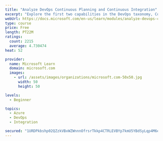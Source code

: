 ```yaml
---
title: "Analyze DevOps Continuous Planning and Continuous Integration"
excerpt: "Explore the first two capabilities in the DevOps taxonomy, Continuous Planning and Continuous Integration."
webUrl: https://docs.microsoft.com/en-us/learn/modules/analyze-devops-continuous-planning-intergration/
type: course
price: Free
length: PT22M
ratings:
  count: 2215
  average: 4.730474
heat: 52

provider:
  name: Microsoft Learn
  domain: microsoft.com
  images:
    - url: /assets/images/organizations/microsoft.com-50x50.jpg
      width: 50
      height: 50

levels:
  - Beginner

topics:
  - Azure
  - DevOps
  - Integration

secured: "1URDPkbshp02QZzkVBxWZWnnnOfrsrTkkp4CTRLEVBYp7kmU5YBdSyLqp4M6eWH2+gR24x4my4GvSHsA5JpDcWPNWdpRmY3sZMcH7YLJ/kxHKGIDcB7NO7Nt4LGsDmhXhP5ptR3jBr/zkIbAeLb6e83qBUfGD8cBHclRM/bct2FHTkSjwzAZS8xU4XdVZx54nSn7EoqtJHLJ26I2MoVYAUo6iAPfjsGvJC0TP8NqyOtnYY6HnY62UbbtYk1VEBZRLNET8xuXaT2+2k7mf9t2s2W6Jlvd1BDzhi+6WFzC79CIAEkNzrsTbhEIfQw8guFREJYCKIaqNt5k134fRyNJO1y+N2eZQ3YMWeHG934mb/EJ7HxoN49LpESzsCHeDUcMQLnEd3jWQjSRnsEJuIOQRQCmhXaBLEshhpiXSvi8Jfk=;fwPtl+g50Cld4hTSN+1Q7Q=="
---
```


